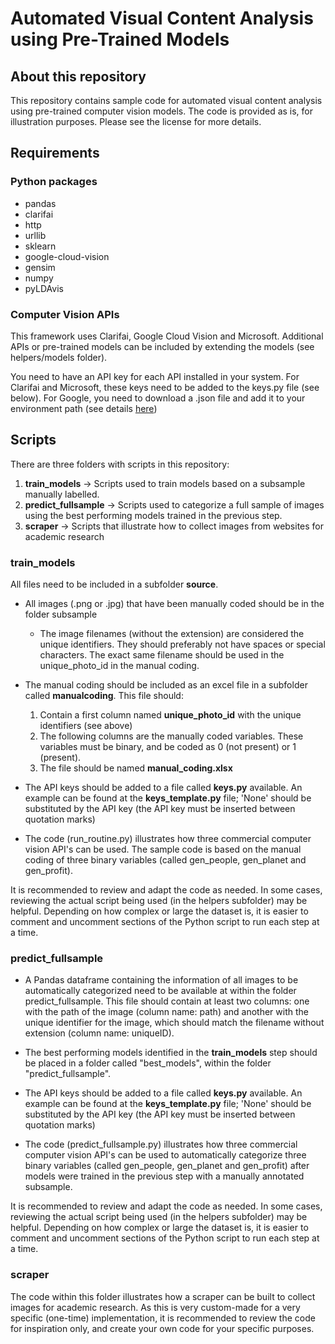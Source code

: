 # Automated Visual Content Analysis using Pre-Trained Models

## About this repository

This repository contains sample code for automated visual content analysis using pre-trained computer vision models. The code is provided as is, for illustration purposes. Please see the license for more details.


## Requirements

### Python packages
* pandas
* clarifai
* http
* urllib
* sklearn
* google-cloud-vision
* gensim
* numpy
* pyLDAvis


### Computer Vision APIs

This framework uses Clarifai, Google Cloud Vision and Microsoft. Additional APIs or pre-trained models can be included by extending the models (see helpers/models folder).

You need to have an API key for each API installed in your system. For Clarifai and Microsoft, these keys need to be added to the keys.py file (see below). For Google, you need to download a .json file and add it to your environment path (see details [here](https://cloud.google.com/vision/docs/libraries#client-libraries-install-python)) 


## Scripts

There are three folders with scripts in this repository:
1. **train_models** -> Scripts used to train models based on a subsample manually labelled. 
2. **predict_fullsample** ->  Scripts used to categorize a full sample of images using the best performing models trained in the previous step.
3. **scraper** -> Scripts that illustrate how to collect images from websites for academic research 



### train_models

All files need to be included in a subfolder **source**.

* All images (.png or .jpg) that have been manually coded should be in the folder subsample
	* The image filenames (without the extension) are considered the unique identifiers. They should preferably not have spaces or special characters. The exact same filename should be used in the unique_photo_id in the manual coding.

* The manual coding should be included as an excel file in a subfolder called **manualcoding**. This file should:
    1. Contain a first column named **unique_photo_id** with the unique identifiers (see above)
    2. The following columns are the manually coded variables. These variables must be binary, and be coded as 0 (not present) or 1 (present).
    3. The file should be named **manual_coding.xlsx** 

* The API keys should be added to a file called **keys.py** available. An example can be found at the **keys_template.py** file; 'None' should be substituted by the API key (the API key must be inserted between quotation marks)

* The code (run_routine.py) illustrates how three commercial computer vision API's can be used. The sample code is based on the manual coding of three binary variables (called gen_people, gen_planet and gen_profit). 

It is recommended to review and adapt the code as needed. In some cases, reviewing the actual script being used (in the helpers subfolder) may be helpful. Depending on how complex or large the dataset is, it is easier to comment and uncomment sections of the Python script to run each step at a time.

### predict_fullsample

* A Pandas dataframe containing the information of all images to be automatically categorized need to be available at within the folder predict_fullsample. This file should contain at least two columns: one with the path of the image (column name: path) and another  with the unique identifier for the image, which should match the filename without extension (column name: uniqueID).

* The best performing models identified in the **train_models** step should be placed in a folder called "best_models", within the folder "predict_fullsample".

* The API keys should be added to a file called **keys.py** available. An example can be found at the **keys_template.py** file; 'None' should be substituted by the API key (the API key must be inserted between quotation marks)

* The code (predict_fullsample.py) illustrates how three commercial computer vision API's can be used to automatically categorize three binary variables (called gen_people, gen_planet and gen_profit) after models were trained in the previous step with a manually annotated subsample. 

It is recommended to review and adapt the code as needed. In some cases, reviewing the actual script being used (in the helpers subfolder) may be helpful. Depending on how complex or large the dataset is, it is easier to comment and uncomment sections of the Python script to run each step at a time.


### scraper

The code within this folder illustrates how a scraper can be built to collect images for academic research. As this is very custom-made for a very specific (one-time) implementation, it is recommended to review the code for inspiration only, and create your own code for your specific purposes. 





